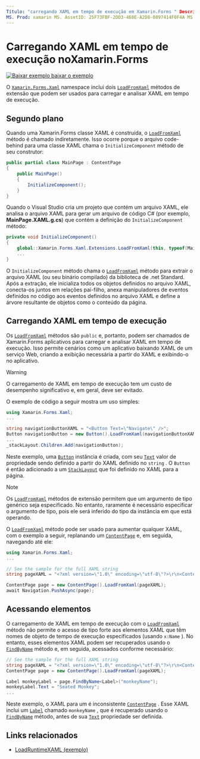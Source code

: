 ```yaml
---
Título: "carregando XAML em tempo de execução em Xamarin.Forms " Descrição: "XAML pode ser carregado e analisado em tempo de execução com os métodos de extensão LoadFromXaml."
MS. Prod: xamarin MS. AssetID: 25F73FBF-2DD3-468E-A2D8-0897414F0F4A MS. Technology: xamarin-Forms autor: davidbritch MS. Author: dabritch MS. Date: 12/12/2018 no-loc: [ Xamarin.Forms , Xamarin.Essentials ]
---
```


# <a name="loading-xaml-at-runtime-in-xamarinforms"></a>Carregando XAML em tempo de execução noXamarin.Forms

[![Baixar exemplo ](~/media/shared/download.png) baixar o exemplo](https://docs.microsoft.com/samples/xamarin/xamarin-forms-samples/xaml-loadruntimexaml)

O [`Xamarin.Forms.Xaml`](xref:Xamarin.Forms.Xaml) namespace inclui dois [`LoadFromXaml`](xref:Xamarin.Forms.Xaml.Extensions.LoadFromXaml*) métodos de extensão que podem ser usados para carregar e analisar XAML em tempo de execução.

## <a name="background"></a>Segundo plano

Quando uma Xamarin.Forms classe XAML é construída, o [`LoadFromXaml`](xref:Xamarin.Forms.Xaml.Extensions.LoadFromXaml*) método é chamado indiretamente. Isso ocorre porque o arquivo code-behind para uma classe XAML chama o `InitializeComponent` método de seu construtor:

```csharp
public partial class MainPage : ContentPage
{
    public MainPage()
    {
        InitializeComponent();
    }
}
```

Quando o Visual Studio cria um projeto que contém um arquivo XAML, ele analisa o arquivo XAML para gerar um arquivo de código C# (por exemplo, **MainPage.XAML.g.cs**) que contém a definição do `InitializeComponent` método:

```csharp
private void InitializeComponent()
{
    global::Xamarin.Forms.Xaml.Extensions.LoadFromXaml(this, typeof(MainPage));
    ...
}
```

O `InitializeComponent` método chama o [`LoadFromXaml`](xref:Xamarin.Forms.Xaml.Extensions.LoadFromXaml*) método para extrair o arquivo XAML (ou seu binário compilado) da biblioteca de .net Standard. Após a extração, ele inicializa todos os objetos definidos no arquivo XAML, conecta-os juntos em relações pai-filho, anexa manipuladores de eventos definidos no código aos eventos definidos no arquivo XAML e define a árvore resultante de objetos como o conteúdo da página.

## <a name="loading-xaml-at-runtime"></a>Carregando XAML em tempo de execução

Os [`LoadFromXaml`](xref:Xamarin.Forms.Xaml.Extensions.LoadFromXaml*) métodos são `public` e, portanto, podem ser chamados de Xamarin.Forms aplicativos para carregar e analisar XAML em tempo de execução. Isso permite cenários como um aplicativo baixando XAML de um serviço Web, criando a exibição necessária a partir do XAML e exibindo-o no aplicativo.

> [!WARNING]
> O carregamento de XAML em tempo de execução tem um custo de desempenho significativo e, em geral, deve ser evitado.

O exemplo de código a seguir mostra um uso simples:

```csharp
using Xamarin.Forms.Xaml;
...

string navigationButtonXAML = "<Button Text=\"Navigate\" />";
Button navigationButton = new Button().LoadFromXaml(navigationButtonXAML);
...
_stackLayout.Children.Add(navigationButton);
```

Neste exemplo, uma [`Button`](xref:Xamarin.Forms.Button) instância é criada, com seu [`Text`](xref:Xamarin.Forms.Button.Text) valor de propriedade sendo definido a partir do XAML definido no `string` . O `Button` é então adicionado a um [`StackLayout`](xref:Xamarin.Forms.StackLayout) que foi definido no XAML para a página.

> [!NOTE]
> Os [`LoadFromXaml`](xref:Xamarin.Forms.Xaml.Extensions.LoadFromXaml*) métodos de extensão permitem que um argumento de tipo genérico seja especificado. No entanto, raramente é necessário especificar o argumento de tipo, pois ele será inferido do tipo da instância em que está operando.

O [`LoadFromXaml`](xref:Xamarin.Forms.Xaml.Extensions.LoadFromXaml*) método pode ser usado para aumentar qualquer XAML, com o exemplo a seguir, replanando um [`ContentPage`](xref:Xamarin.Forms.ContentPage) e, em seguida, navegando até ele:

```csharp
using Xamarin.Forms.Xaml;
...

// See the sample for the full XAML string
string pageXAML = "<?xml version=\"1.0\" encoding=\"utf-8\"?>\r\n<ContentPage xmlns=\"http://xamarin.com/schemas/2014/forms\"\nxmlns:x=\"http://schemas.microsoft.com/winfx/2009/xaml\"\nx:Class=\"LoadRuntimeXAML.CatalogItemsPage\"\nTitle=\"Catalog Items\">\n</ContentPage>";

ContentPage page = new ContentPage().LoadFromXaml(pageXAML);
await Navigation.PushAsync(page);
```

## <a name="accessing-elements"></a>Acessando elementos

O carregamento de XAML em tempo de execução com o [`LoadFromXaml`](xref:Xamarin.Forms.Xaml.Extensions.LoadFromXaml*) método não permite o acesso de tipo forte aos elementos XAML que têm nomes de objeto de tempo de execução especificados (usando `x:Name` ). No entanto, esses elementos XAML podem ser recuperados usando o [`FindByName`](xref:Xamarin.Forms.NameScopeExtensions.FindByName*) método e, em seguida, acessados conforme necessário:

```csharp
// See the sample for the full XAML string
string pageXAML = "<?xml version=\"1.0\" encoding=\"utf-8\"?>\r\n<ContentPage xmlns=\"http://xamarin.com/schemas/2014/forms\"\nxmlns:x=\"http://schemas.microsoft.com/winfx/2009/xaml\"\nx:Class=\"LoadRuntimeXAML.CatalogItemsPage\"\nTitle=\"Catalog Items\">\n<StackLayout>\n<Label x:Name=\"monkeyName\"\n />\n</StackLayout>\n</ContentPage>";
ContentPage page = new ContentPage().LoadFromXaml(pageXAML);

Label monkeyLabel = page.FindByName<Label>("monkeyName");
monkeyLabel.Text = "Seated Monkey";
...
```

Neste exemplo, o XAML para um é inconsistente [`ContentPage`](xref:Xamarin.Forms.ContentPage) . Esse XAML inclui um [`Label`](xref:Xamarin.Forms.Label) chamado `monkeyName` , que é recuperado usando o [`FindByName`](xref:Xamarin.Forms.NameScopeExtensions.FindByName*) método, antes de sua [`Text`](xref:Xamarin.Forms.Label.Text) propriedade ser definida.

## <a name="related-links"></a>Links relacionados

- [LoadRuntimeXAML (exemplo)](https://docs.microsoft.com/samples/xamarin/xamarin-forms-samples/xaml-loadruntimexaml)
